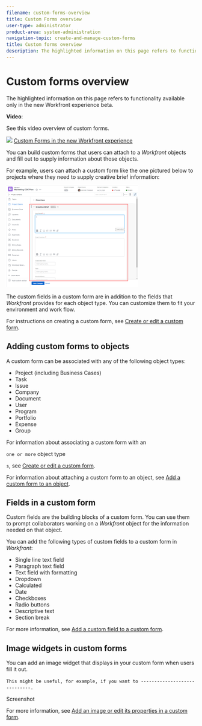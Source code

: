 ```yaml
---
filename: custom-forms-overview
title: Custom Forms overview
user-type: administrator
product-area: system-administration
navigation-topic: create-and-manage-custom-forms
title: Custom forms overview
description: The highlighted information on this page refers to functionality available only in the new Workfront experience beta.
---
```


# Custom forms overview

The highlighted information on this page refers to functionality available only in the new Workfront experience beta.

**Video**:

See this video overview of custom forms.

![](assets/video-icon-verysmall.png) [Custom Forms in the new Workfront experience](https://one.workfront.com/s/learningpath2/custom-forms-in-the-new-workfront-experience-final-MCC2AF4MH6NRHKHJJBXO6T65DHUU)

You can build custom forms that users can attach to a *Workfront* objects and fill out to supply information about those objects.

For example, users can attach a custom form like the one pictured below to projects where they need to supply creative brief information:

![](assets/custom-form-350x269.png)

The custom fields in a custom form are in addition to the fields that *Workfront* provides for each object type. You can customize them to fit your environment and work flow.

For instructions on creating a custom form, see [Create or edit a custom form](../../../administration-and-setup/customize-workfront/create-manage-custom-forms/create-or-edit-a-custom-form.md).

## Adding custom forms to objects

A custom form can be associated with any of the following object types:

* Project (including Business Cases)
* Task
* Issue
* Company
* Document
* User
* Program
* Portfolio
* Expense
* Group

For information about associating a custom form with an 

<!--
<span class="preview" data-mc-conditions="QuicksilverOrClassic.Draft mode">one or more</span>
-->

`one or more` object type

<!--
<span class="preview" data-mc-conditions="QuicksilverOrClassic.Draft mode">s</span>
-->

`s`, see [Create or edit a custom form](../../../administration-and-setup/customize-workfront/create-manage-custom-forms/create-or-edit-a-custom-form.md).

For information about attaching a custom form to an object, see [Add a custom form to an object](../../../workfront-basics/work-with-custom-forms/add-a-custom-form-to-an-object.md).

## Fields in a custom form

Custom fields are the building blocks of a custom form. You can use them to prompt collaborators working on a *Workfront* object for the information needed on that object.

You can add the following types of custom fields to a custom form in *Workfront*:

* Single line text field
* Paragraph text field
* Text field with formatting 
* Dropdown
* Calculated
* Date
* Checkboxes
* Radio buttons
* Descriptive text
* Section break

For more information, see [Add a custom field to a custom form](../../../administration-and-setup/customize-workfront/create-manage-custom-forms/add-a-custom-field-to-a-custom-form.md).

<!--
<div class="preview" data-mc-conditions="QuicksilverOrClassic.Draft mode">
<h2>Image widgets in custom forms</h2>
<p>You can add an image widget that displays in your custom form when users fill it out.</p>
<p>
<draft-comment>
<span style="color: #ff1493;" data-mc-conditions="QuicksilverOrClassic.Draft mode">This might be useful, for example, if you want to -----------------------------.</span>
</draft-comment><span style="color: #ff1493;" data-mc-conditions="QuicksilverOrClassic.Draft mode">This might be useful, for example, if you want to -----------------------------.</span> </p> <draft-comment>
<p style="color: #ff1493;" data-mc-conditions="QuicksilverOrClassic.Draft mode">Screenshot</p>
</draft-comment>
<p style="color: #ff1493;" data-mc-conditions="QuicksilverOrClassic.Draft mode">Screenshot</p>
<p>For more information, see <a href="../../../administration-and-setup/customize-workfront/create-manage-custom-forms/add-image-or-edit-its-properties-in-a-custom-form.md" class="MCXref xref">Add an image or edit its properties in a custom form</a>.</p>
</div>
-->

## Image widgets in custom forms

You can add an image widget that displays in your custom form when users fill it out.

`This might be useful, for example, if you want to -----------------------------.`

Screenshot

For more information, see [Add an image or edit its properties in a custom form](../../../administration-and-setup/customize-workfront/create-manage-custom-forms/add-image-or-edit-its-properties-in-a-custom-form.md).

